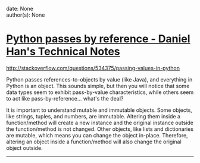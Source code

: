 
date: None  
author(s): None  

# [Python passes by reference - Daniel Han's Technical Notes](https://sites.google.com/site/xiangyangsite/home/technical-tips/software-development/python/python-passes-by-reference)

<http://stackoverflow.com/questions/534375/passing-values-in-python>

Python passes references-to-objects by value (like Java), and everything in Python is an object. This sounds simple, but then you will notice that some data types seem to exhibit pass-by-value characteristics, while others seem to act like pass-by-reference... what's the deal?

It is important to understand mutable and immutable objects. Some objects, like strings, tuples, and numbers, are immutable. Altering them inside a function/method will create a new instance and the original instance outside the function/method is not changed. Other objects, like lists and dictionaries are mutable, which means you can change the object in-place. Therefore, altering an object inside a function/method will also change the original object outside.  
  
---

